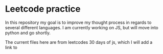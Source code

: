 # Leetcode practice
In this repository my goal is to improve my thought process in regards to several different languages. I am currently working on JS, but will move into python and go shortly. 

The current files here are from leetcodes 30 days of js, which I will add a link to 